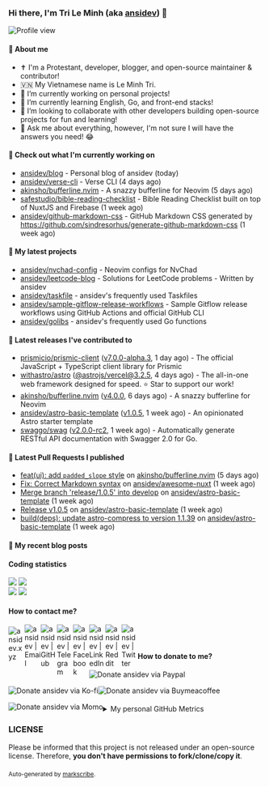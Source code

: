 ### Hi there, I'm Tri Le Minh (aka [ansidev][website]) 👋

<img src="https://komarev.com/ghpvc/?username=ansidev" alt="Profile view" />

#### 📕 About me

- ✝️ I'm a Protestant, developer, blogger, and open-source maintainer & contributor!
- 🇻🇳 My Vietnamese name is Le Minh Tri.
- 🔭 I’m currently working on personal projects!
- 🌱 I’m currently learning English, Go, and front-end stacks!
- 👯 I’m looking to collaborate with other developers building open-source projects for fun and learning!
- 💬 Ask me about everything, however, I'm not sure I will have the answers you need! 😂

#### 👷 Check out what I'm currently working on

- [ansidev/blog](https://github.com/ansidev/blog) - Personal blog of ansidev (today)
- [ansidev/verse-cli](https://github.com/ansidev/verse-cli) - Verse CLI (4 days ago)
- [akinsho/bufferline.nvim](https://github.com/akinsho/bufferline.nvim) - A snazzy bufferline for Neovim (5 days ago)
- [safestudio/bible-reading-checklist](https://github.com/safestudio/bible-reading-checklist) - Bible Reading Checklist built on top of NuxtJS and Firebase (1 week ago)
- [ansidev/github-markdown-css](https://github.com/ansidev/github-markdown-css) - GitHub Markdown CSS generated by https://github.com/sindresorhus/generate-github-markdown-css (1 week ago)

#### 🌱 My latest projects

- [ansidev/nvchad-config](https://github.com/ansidev/nvchad-config) - Neovim configs for NvChad
- [ansidev/leetcode-blog](https://github.com/ansidev/leetcode-blog) - Solutions for LeetCode problems - Written by ansidev
- [ansidev/taskfile](https://github.com/ansidev/taskfile) - ansidev's frequently used Taskfiles
- [ansidev/sample-gitflow-release-workflows](https://github.com/ansidev/sample-gitflow-release-workflows) - Sample Gitflow release workflows using GitHub Actions and official GitHub CLI
- [ansidev/golibs](https://github.com/ansidev/golibs) - ansidev's frequently used Go functions

#### 🔭 Latest releases I've contributed to

- [prismicio/prismic-client](https://github.com/prismicio/prismic-client) ([v7.0.0-alpha.3](https://github.com/prismicio/prismic-client/releases/tag/v7.0.0-alpha.3), 1 day ago) - The official JavaScript + TypeScript client library for Prismic
- [withastro/astro](https://github.com/withastro/astro) ([@astrojs/vercel@3.2.5](https://github.com/withastro/astro/releases/tag/%40astrojs/vercel%403.2.5), 4 days ago) - The all-in-one web framework designed for speed. ⭐️ Star to support our work!
- [akinsho/bufferline.nvim](https://github.com/akinsho/bufferline.nvim) ([v4.0.0](https://github.com/akinsho/bufferline.nvim/releases/tag/v4.0.0), 6 days ago) - A snazzy bufferline for Neovim
- [ansidev/astro-basic-template](https://github.com/ansidev/astro-basic-template) ([v1.0.5](https://github.com/ansidev/astro-basic-template/releases/tag/v1.0.5), 1 week ago) - An opinionated Astro starter template
- [swaggo/swag](https://github.com/swaggo/swag) ([v2.0.0-rc2](https://github.com/swaggo/swag/releases/tag/v2.0.0-rc2), 1 week ago) - Automatically generate RESTful API documentation with Swagger 2.0 for Go.

#### 🔨 Latest Pull Requests I published

- [feat(ui): add `padded_slope` style](https://github.com/akinsho/bufferline.nvim/pull/739) on [akinsho/bufferline.nvim](https://github.com/akinsho/bufferline.nvim) (5 days ago)
- [Fix: Correct Markdown syntax](https://github.com/ansidev/awesome-nuxt/pull/132) on [ansidev/awesome-nuxt](https://github.com/ansidev/awesome-nuxt) (1 week ago)
- [Merge branch 'release/1.0.5' into develop](https://github.com/ansidev/astro-basic-template/pull/137) on [ansidev/astro-basic-template](https://github.com/ansidev/astro-basic-template) (1 week ago)
- [Release v1.0.5](https://github.com/ansidev/astro-basic-template/pull/135) on [ansidev/astro-basic-template](https://github.com/ansidev/astro-basic-template) (1 week ago)
- [build(deps): update astro-compress to version 1.1.39](https://github.com/ansidev/astro-basic-template/pull/134) on [ansidev/astro-basic-template](https://github.com/ansidev/astro-basic-template) (1 week ago)

#### 📜 My recent blog posts

<!-- BLOG-POST-LIST:START --><!-- BLOG-POST-LIST:END -->

#### Coding statistics

<img
  src="https://github-profile-summary-cards.vercel.app/api/cards/stats?username=ansidev&theme=github_dark"
  style="display: inline; width: 320px;"
/>
<img
  src="https://github-profile-summary-cards.vercel.app/api/cards/productive-time?username=ansidev&theme=github_dark&utcOffset=7"
  style="display: inline; width: 320px;"
/>
<br />
<img
  src="https://github-profile-summary-cards.vercel.app/api/cards/repos-per-language?username=ansidev&theme=github_dark"
  style="display: inline; width: 320px;"
/>
<img
  src="https://github-profile-summary-cards.vercel.app/api/cards/most-commit-language?username=ansidev&theme=github_dark"
  style="display: inline; width: 320px;"
/>

#### How to contact me?

[<img align="left" width="32px" src="https://ansidev.xyz/pwa-192x192.png"                alt="ansidev.xyz" style="padding-top: 4px;" />][website]
<a href="mailto:ansidev@gmail.com">
 <img align="left" width="32px" src="https://img.icons8.com/fluency/32/gmail-new.png"    alt="ansidev | Email" />
</a>
[<img align="left" width="32px" src="https://img.icons8.com/fluency/32/github.png"       alt="ansidev | GitHub" />][github]
[<img align="left" width="32px" src="https://img.icons8.com/fluency/32/telegram-app.svg" alt="ansidev | Telegram" />][telegram]
[<img align="left" width="32px" src="https://img.icons8.com/fluency/32/facebook.svg"     alt="ansidev | Facebook" />][facebook]
[<img align="left" width="32px" src="https://img.icons8.com/fluency/32/linkedin.svg"     alt="ansidev | LinkedIn" />][linkedin]
[<img align="left" width="32px" src="https://img.icons8.com/fluency/32/reddit.svg"       alt="ansidev | Reddit" />][reddit]
[<img align="left" width="32px" src="https://img.icons8.com/fluency/32/twitter.svg"      alt="ansidev | Twitter" />][twitter]

<br/>
<br/>

#### How to donate to me?

[<img align="left" height="32px" src="https://www.paypalobjects.com/paypal-ui/logos/svg/paypal-color.svg"  alt="Donate ansidev via Paypal" />][paypal]
[<img align="left" height="32px" src="https://storage.ko-fi.com/cdn/brandasset/kofi_bg_tag_white.png"      alt="Donate ansidev via  Ko-fi" />][kofi]
[<img align="left" height="32px" src="https://cdn.buymeacoffee.com/buttons/v2/default-yellow.png"          alt="Donate ansidev via Buymeacoffee" />][buymeacoffee]
[<img align="left" height="32px" src="https://ansidev.xyz/imgs/momo_icon_rectangle_pinkbg_RGB.png"         alt="Donate ansidev via Momo" />][momo]

<br/>
<br/>

[website]: https://ansidev.xyz/?utm_source=github&utm_medium=readme
[email]: ansidev@gmail.com
[github]: https://github.com/ansidev
[facebook]: https://facebook.com/leminhtri.py
[telegram]: https://t.me/ansidev
[twitter]: https://twitter.com/ansidev
[linkedin]: https://linkedin.com/in/tri-le-minh-1b05bb51/
[reddit]: https://reddit.com/u/ansidev
[paypal]: https://paypal.me/ansidev
[kofi]: https://ko-fi.com/ansidev
[buymeacoffee]: https://buymeacoffee.com/ansidev
[momo]: https://me.momo.vn/ansidev

<br/>
<br/>

<details>
  <summary>My personal GitHub Metrics</summary>
  <br/>
  <img src="./github_metrics_01.svg" />
  <img src="./github_metrics_02.svg" />
</details>

### LICENSE

Please be informed that this project is not released under an open-source license. Therefore, **you don't have permissions to fork/clone/copy it**.

<sub>Auto-generated by [markscribe](https://github.com/muesli/markscribe).</sub>
